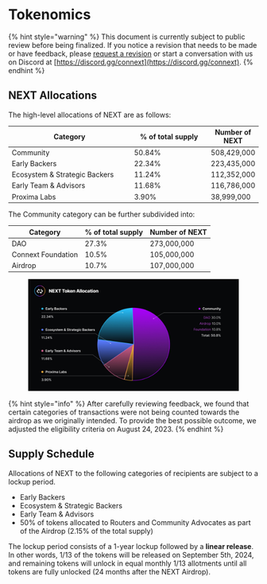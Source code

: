 # Tokenomics

{% hint style="warning" %}
This document is currently subject to public review before being finalized. If you notice a revision that needs to be made or have feedback, please [request a revision](https://github.com/connext/gitbook-docs/issues/new) or start a conversation with us on Discord at [https://discord.gg/connext](https://discord.gg/connext).
{% endhint %}

## NEXT Allocations

The high-level allocations of NEXT are as follows:

<table><thead><tr><th width="338">Category</th><th width="199">% of total supply</th><th>Number of NEXT</th></tr></thead><tbody><tr><td>Community</td><td>50.84%</td><td>508,429,000</td></tr><tr><td>Early Backers</td><td>22.34%</td><td>223,435,000</td></tr><tr><td>Ecosystem &#x26; Strategic Backers</td><td>11.24%</td><td>112,352,000</td></tr><tr><td>Early Team &#x26; Advisors</td><td>11.68%</td><td>116,786,000</td></tr><tr><td>Proxima Labs</td><td>3.90%</td><td>38,999,000</td></tr></tbody></table>

The Community category can be further subdivided into:

| Category           | % of total supply | Number of NEXT |
| ------------------ | ----------------- | -------------- |
| DAO                | 27.3%             | 273,000,000    |
| Connext Foundation | 10.5%             | 105,000,000    |
| Airdrop            | 10.7%             | 107,000,000    |

<figure><img src="../.gitbook/assets/2023-08-17 07.06.27 (1).jpg" alt=""><figcaption></figcaption></figure>

{% hint style="info" %}
After carefully reviewing feedback, we found that certain categories of transactions were not being counted towards the airdrop as we originally intended. To provide the best possible outcome, we adjusted the eligibility criteria on August 24, 2023.
{% endhint %}

## Supply Schedule

Allocations of NEXT to the following categories of recipients are subject to a lockup period.

* Early Backers
* Ecosystem & Strategic Backers
* Early Team & Advisors
* 50% of tokens allocated to Routers and Community Advocates as part of the Airdrop (2.15% of the total supply)

The lockup period consists of a 1-year lockup followed by a **linear release**. In other words, 1/13 of the tokens will be released on September 5th, 2024, and remaining tokens will unlock in equal monthly 1/13 allotments until all tokens are fully unlocked (24 months after the NEXT Airdrop).
